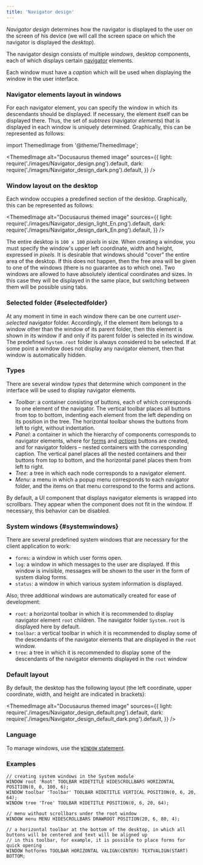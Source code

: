```yaml
---
title: 'Navigator design'
---
```


*Navigator design* determines how the navigator is displayed to the user on the screen of his device (we will call the screen space on which the navigator is displayed the *desktop*).

The navigator design consists of multiple *windows*, desktop components, each of which displays certain [navigator](Navigator.md) elements. 

Each window must have a *caption* which will be used when displaying the window in the user interface.

### Navigator elements layout in windows

For each navigator element, you can specify the window in which its descendants should be displayed. If necessary, the element itself can be displayed there. Thus, the set of *subtrees* (navigator *elements*) that is displayed in each window is uniquely determined. Graphically, this can be represented as follows:


import ThemedImage from '@theme/ThemedImage';

<ThemedImage
    alt="Docusaurus themed image"
    sources={{
        light: require('./images/Navigator_design.png').default,
        dark: require('./images/Navigator_design_dark.png').default,
    }}
/>

### Window layout on the desktop

Each window occupies a predefined section of the desktop. Graphically, this can be represented as follows:

<ThemedImage
    alt="Docusaurus themed image"
    sources={{
        light: require('./images/Navigator_design_light_En.png').default,
        dark: require('./images/Navigator_design_dark_En.png').default,
    }}
/>

The entire desktop is `100 x 100` *pixels* in size. When creating a window, you must specify the window's upper left coordinate, width and height, expressed in *pixels*. It is desirable that windows should "cover" the entire area of the desktop. If this does not happen, then the free area will be given to one of the windows (there is no guarantee as to which one). Two windows are allowed to have absolutely identical coordinates and sizes. In this case they will be displayed in the same place, but switching between them will be possible using tabs.

### Selected folder {#selectedfolder}

At any moment in time in each window there can be one current *user-selected* navigator folder. Accordingly, if the element item belongs to a window other than the window of its parent folder, then this element is shown in its window if and only if its parent folder is selected in its window. The predefined `System.root` folder is always considered to be selected. If at some point a window does not display any navigator element, then that window is automatically hidden.

### Types

There are several window *types* that determine which component in the interface will be used to display navigator elements.

-   *Toolbar*: a container consisting of buttons, each of which corresponds to one element of the navigator. The vertical toolbar places all buttons from top to bottom, indenting each element from the left depending on its position in the tree. The horizontal toolbar shows the buttons from left to right, without indentation.
-   *Panel*: a container in which the hierarchy of components corresponds to navigator elements, where for [forms](Forms.md) and *[actions](Actions.md)* buttons are created, and for navigator folders – nested containers with the corresponding caption. The vertical panel places all the nested containers and their buttons from top to bottom, and the horizontal panel places them from left to right.
-   *Tree*: a tree in which each node corresponds to a navigator element.
-   *Menu*: a menu in which a popup menu corresponds to each navigator folder, and the items on that menu correspond to the forms and actions.

By default, a UI component that displays navigator elements is wrapped into scrollbars. They appear when the component does not fit in the window. If necessary, this behavior can be disabled.

### System windows {#systemwindows}

There are several predefined system windows that are necessary for the client application to work:

-   `forms`: a window in which user forms open.
-   `log`: a window in which messages to the user are displayed. If this window is invisible, messages will be shown to the user in the form of system dialog forms.
-   `status`: a window in which various system information is displayed.

Also, three additional windows are automatically created for ease of development:

-   `root`: a horizontal toolbar in which it is recommended to display navigator element `root` children. The navigator folder `System.root` is displayed here by default.
-   `toolbar`: a vertical toolbar in which it is recommended to display some of the descendants of the navigator elements that are displayed in the `root` window.
-   `tree`: a tree in which it is recommended to display some of the descendants of the navigator elements displayed in the `root` window

### Default layout

By default, the desktop has the following layout (the left coordinate, upper coordinate, width, and height are indicated in brackets):


<ThemedImage
    alt="Docusaurus themed image"
    sources={{
        light: require('./images/Navigator_design_default.png').default,
        dark: require('./images/Navigator_design_default_dark.png').default,
    }}
/>

### Language

To manage windows, use the [`WINDOW` statement](WINDOW_statement.md).

### Examples

```lsf
// creating system windows in the System module
WINDOW root 'Root' TOOLBAR HIDETITLE HIDESCROLLBARS HORIZONTAL POSITION(0, 0, 100, 6);
WINDOW toolbar 'Toolbar' TOOLBAR HIDETITLE VERTICAL POSITION(0, 6, 20, 64);
WINDOW tree 'Tree' TOOLBAR HIDETITLE POSITION(0, 6, 20, 64);

// menu without scrollbars under the root window
WINDOW menu MENU HIDESCROLLBARS DRAWROOT POSITION(20, 6, 80, 4);

// a horizontal toolbar at the bottom of the desktop, in which all buttons will be centered and text will be aligned up
// in this toolbar, for example, it is possible to place forms for quick opening
WINDOW hotforms TOOLBAR HORIZONTAL VALIGN(CENTER) TEXTVALIGN(START) BOTTOM;
```

  
